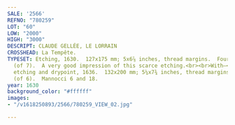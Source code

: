 ```yaml
---
SALE: '2566'
REFNO: "780259"
LOT: "60"
LOW: "2000"
HIGH: "3000"
DESCRIPT: CLAUDE GELLÉE, LE LORRAIN
CROSSHEAD: La Tempête.
TYPESET: Etching, 1630.  127x175 mm; 5x6⅞ inches, thread margins.  Fourth state B
  (of 7).  A very good impression of this scarce etching.<br><br>With—<i>Le Bouvier</i>,
  etching and drypoint, 1636.  132x200 mm; 5¼x7¾ inches, thread margins.  Sixth state
  (of 6).  Mannocci 6 and 18.
year: 1630
background_color: "#ffffff"
images:
- "/v1618250893/2566/780259_VIEW_02.jpg"

---
```

